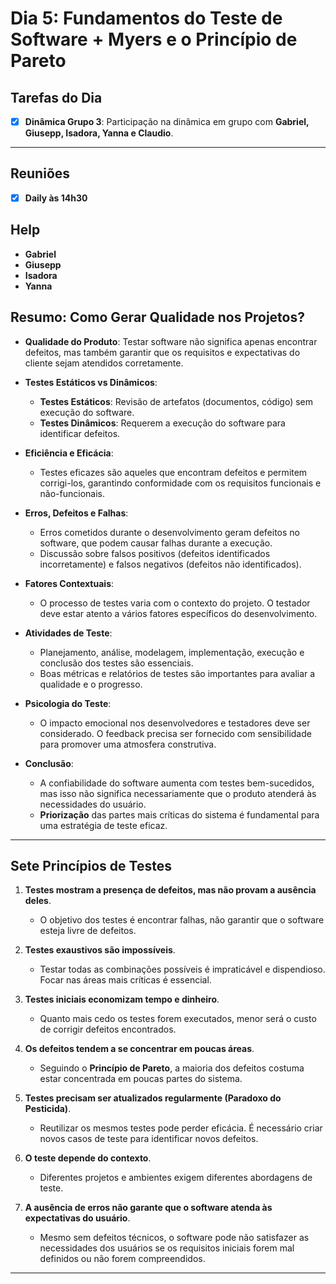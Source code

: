 # Dia 5: Fundamentos do Teste de Software + Myers e o Princípio de Pareto

## Tarefas do Dia
- [x] **Dinâmica Grupo 3**: Participação na dinâmica em grupo com **Gabriel, Giusepp, Isadora, Yanna e Claudio**.

---
## Reuniões
- [x] **Daily às 14h30**

## Help
- **Gabriel**
- **Giusepp**
- **Isadora**
- **Yanna**

## Resumo: Como Gerar Qualidade nos Projetos?

- **Qualidade do Produto**: Testar software não significa apenas encontrar defeitos, mas também garantir que os requisitos e expectativas do cliente sejam atendidos corretamente.
  
- **Testes Estáticos vs Dinâmicos**:
  - **Testes Estáticos**: Revisão de artefatos (documentos, código) sem execução do software.
  - **Testes Dinâmicos**: Requerem a execução do software para identificar defeitos.

- **Eficiência e Eficácia**: 
  - Testes eficazes são aqueles que encontram defeitos e permitem corrigi-los, garantindo conformidade com os requisitos funcionais e não-funcionais.

- **Erros, Defeitos e Falhas**:
  - Erros cometidos durante o desenvolvimento geram defeitos no software, que podem causar falhas durante a execução.
  - Discussão sobre falsos positivos (defeitos identificados incorretamente) e falsos negativos (defeitos não identificados).

- **Fatores Contextuais**: 
  - O processo de testes varia com o contexto do projeto. O testador deve estar atento a vários fatores específicos do desenvolvimento.

- **Atividades de Teste**:
  - Planejamento, análise, modelagem, implementação, execução e conclusão dos testes são essenciais.
  - Boas métricas e relatórios de testes são importantes para avaliar a qualidade e o progresso.

- **Psicologia do Teste**: 
  - O impacto emocional nos desenvolvedores e testadores deve ser considerado. O feedback precisa ser fornecido com sensibilidade para promover uma atmosfera construtiva.

- **Conclusão**:
  - A confiabilidade do software aumenta com testes bem-sucedidos, mas isso não significa necessariamente que o produto atenderá às necessidades do usuário.
  - **Priorização** das partes mais críticas do sistema é fundamental para uma estratégia de teste eficaz.

---

## Sete Princípios de Testes

1. **Testes mostram a presença de defeitos, mas não provam a ausência deles**.
   - O objetivo dos testes é encontrar falhas, não garantir que o software esteja livre de defeitos.
   
2. **Testes exaustivos são impossíveis**.
   - Testar todas as combinações possíveis é impraticável e dispendioso. Focar nas áreas mais críticas é essencial.

3. **Testes iniciais economizam tempo e dinheiro**.
   - Quanto mais cedo os testes forem executados, menor será o custo de corrigir defeitos encontrados.

4. **Os defeitos tendem a se concentrar em poucas áreas**.
   - Seguindo o **Princípio de Pareto**, a maioria dos defeitos costuma estar concentrada em poucas partes do sistema.

5. **Testes precisam ser atualizados regularmente (Paradoxo do Pesticida)**.
   - Reutilizar os mesmos testes pode perder eficácia. É necessário criar novos casos de teste para identificar novos defeitos.

6. **O teste depende do contexto**.
   - Diferentes projetos e ambientes exigem diferentes abordagens de teste.

7. **A ausência de erros não garante que o software atenda às expectativas do usuário**.
   - Mesmo sem defeitos técnicos, o software pode não satisfazer as necessidades dos usuários se os requisitos iniciais forem mal definidos ou não forem compreendidos.

---
